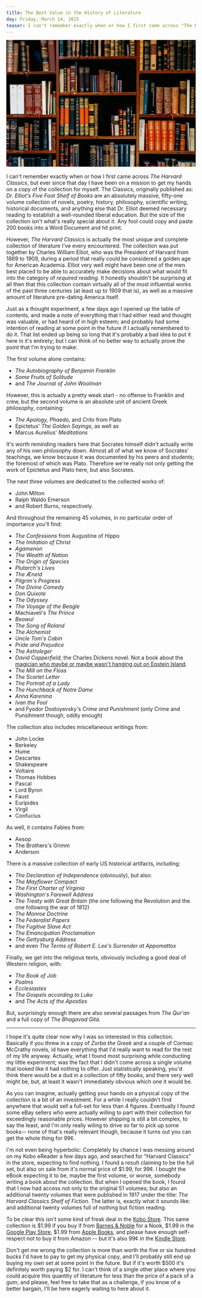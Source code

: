 ```yaml
---
title: The Best Value in the History of Literature
day: Friday, March 14, 2025
teaser: I can't remember exactly when or how I first came across "The Harvard Classics", but ever since that day I have been on a mission to get my hands on a set. The Classics, originally published as "Dr. Elliot's Five Foot Shelf of Books" is an absolutely massive, fifty-one volume collection of novels, poetry, history, philosophy, scientific writing, historical documents, and anything else that Dr. Elliot deemed necessary reading to establish a well-rounded liberal education. But the size of the collection isn't what's really special about it. Any fool could copy and paste some books into one Word Document and hit print.
---
```


<img src="img/2025-03-15.jpg" alt="some library or something">

I can't remember exactly when or how I first came across *The Harvard Classics*, but ever since that day I have been on a mission to get my hands on a copy of the collection for myself. The Classics, originally published as: *Dr. Elliot's Five Foot Shelf of Books* are an absolutely massive, fifty-one volume collection of novels, poetry, history, philosophy, scientific writing, historical documents, and anything else that Dr. Elliot deemed necessary reading to establish a well-rounded liberal education. But the size of the collection isn't what's really special about it. Any fool could copy and paste 200 books into a Word Document and hit print.

However, *The Harvard Classics* is actually the most unique and complete collection of literature I've every encountered. The collection was put together by Charles William Elliot, who was the President of Harvard from 1869 to 1909, during a period that really could be considered a golden age for American Academia. Elliot very well might have been one of the men best placed to be able to accurately make decisions about what would fit into the category of *required reading*. It honestly shouldn't be surprising at all then that this collection contain virtually all of the most influential works of the past three centuries (at least up to 1909 that is), as well as a massive amount of literature pre-dating America itself.

Just as a thought experiment, a few days ago I opened up the table of contents, and made a note of everything that I had either read and thought was valuable, or had heard of in high esteem; and probably had some intention of reading at some point in the future if I actually remembered to do it. That list ended up being so long that it's probably a bad idea to put it here in it's entirety; but I can think of no better way to actually prove the point that I'm trying to make: 

The first volume alone contains: 
* *The Autobiography of Benjamin Franklin*
* *Some Fruits of Solitude* 
* and  *The Journal of John Woolman*

However, this is actually a pretty weak start - no offense to Franklin and crew, but the second volume is an absolute unit of ancient Greek philosophy, containing:

* *The Apology, Phaedo,* and *Crito* from Plato
* Epictetus' *The Golden Sayings*, as well as 
* Marcus Aurelius' *Meditations*

It's worth reminding readers here that Socrates himself didn't actually write any of his own philosophy down. Almost all of what we know of Socrates' teachings, we know because it was documented by his peers and students; the foremost of which was Plato. Therefore we're really not only getting the work of Epictetus and Plato here, but also Socrates.

The next three volumes are dedicated to the collected works of: 
* John Milton
* Ralph Waldo Emerson
* and Robert Burns, respectively.

And throughout the remaining 45 volumes, in no particular order of importance you'll find: 

* *The Confessions* from Augustine of Hippo
* *The Imitation of Christ*
* *Agamenon*
* *The Wealth of Nation*
* *The Origin of Species*
* *Plutarch's Lives*
* *The Æneid*
* *Pilgrim's Progress*
* *The Divine Comedy*
* *Don Quixote*
* *The Odyssey*
* *The Voyage of the Beagle*
* Machiaveli's *The Prince*
* *Beowul*
* *The Song of Roland*
* *The Alchemist*
* *Uncle Tom's Cabin*
* *Pride and Prejudice*
* *The Astroleger*
* *David Copperfield*, the Charles Dickens novel. Not a book about the [magician who maybe or maybe wasn't hanging out on Epstein Island](https://www.businessinsider.com/jeffrey-epstein-victim-named-magician-david-copperfield-unsealed-documents-2024-1?op=1).
* *The Mill on the Floss*
* *The Scarlet Letter*
* *The Portrait of a Lady*
* *The Hunchback of Notre Dame*
* *Anna Karenina*
* *Ivan the Fool*
* and Fyodor Dostoyevsky's *Crime and Punishment* (only Crime and Punsihment though, oddly enough)

The collection also includes miscellaneous writings from: 

* John Locke
* Berkeley 
* Hume
* Descartes
* Shakespeare
* Voltaire
* Thomas Hobbes
* Pascal
* Lord Byron
* Faust
* Euripides
* Virgil
* Confucius

As well, it contains Fables from: 
* Aesop
* The Brothers's Grimm
* Anderson

There is a massive collection of early US historical artifacts, including: 
* *The Declaration of Independence* (obviously), but also: 
* *The Mayflower Compact*
* *The First Charter of Virginia*
* *Washington's Farewell Address*
* *The Treaty with Great Britain* (the one following the Revolution and the one following the war of 1812)
* *The Monroe Doctrine*
* *The Federalist Papers*
* *The Fugitive Slave Act*
* *The Emancipation Proclamation*
* *The Gettysburg Address*
* and even *The Terms of Robert E. Lee's Surrender at Appomattox*

Finally, we get into the religious texts, obviously including a good deal of Western religion, with: 
* *The Book of Job*
* *Psalms*
* *Ecclesiastes*
* *The Gospels according to Luke*
* and *The Acts of the Apostles*

But, surprisingly enough there are also several passages from *The Qur'an* and a full copy of *The Bhagavad Gita*.

---

I hope it's quite clear now why I was so interested in this collection. Basically if you threw in a copy of *Zorba the Greek* and a couple of Cormac McCrathy novels, id have everything that I'd really want to read for the rest of my life anyway. Actually, what I found most surprising while conducting my little experiment; was the fact that I didn't come across a single volume that looked like it had nothing to offer. Just statistically speaking, you'd think there would be a dud in a collection of fifty books, and there very well might be, but, at least it wasn't immediately obvious which one it would be.

As you can imagine, actually getting your hands on a physical copy of the collection is a bit of an investment. For a while I really couldn't find anywhere that would sell a full-set for less than 4 figures. Eventually I found some eBay sellers who were actually willing to part with their collection for exceedingly reasonable prices. However shipping is still a bit complex, to say the least, and I'm only really wiling to drive so far to pick up some books-- none of that's really relevant though, because it turns out you can get the whole thing for 99¢. 

I'm not even being hyperbolic: Completely by chance I was messing around on my Kobo eReader a few days ago, and searched for "Harvard Classics" in the store, expecting to find nothing. I found a result claiming to be the full set, but also on sale from it's normal price of $1.99, for 99¢. I bought the eBook expecting it to be, maybe the first volume, or worse, somebody writing a book about the collection. But when I opened the book, I found that I now had access not only to the original 51 volumes; but also an additional twenty volumes that were published in 1917 under the title: *The Harvard Classics Shelf of Fiction*. The latter is, exactly what it sounds like: and additional twenty volumes full of nothing but fiction reading.

To be clear this isn't some kind of freak deal in the [Kobo Store](https://www.kobo.com/us/en/ebook/the-complete-harvard-classics-2020-edition-all-71-volumes). This same collection is $1.99 if you buy if from [Barnes & Noble](https://www.barnesandnoble.com/w/the-complete-harvard-classics-2024-edition-newly-updated-benjamin-franklin/1144723871?ean=9782377933822) for a Nook, $1.99 in the [Google Play Store](https://play.google.com/store/books/details/The_Complete_Harvard_Classics_ALL_71_Volumes_The_F?id=GrfoDwAAQBAJ&hl=en-US), $1.99 from [Apple Books](https://books.apple.com/us/book/the-harvard-classics-all-284-works-in-71-volumes/id6532577939), and please have enough self-respect not to buy it from Amazon -- but it's also 99¢ in the [Kindle Store](https://www.amazon.com/Complete-Harvard-Classics-2020-Volumes-ebook/dp/B08D97WFS5). 

Don't get me wrong the collection is more than worth the five or six hundred bucks I'd have to pay to get my physical copy, and I'll probably still end up buying my own set at some point in the future. But if it's worth $500 it's definitely worth paying $2 for. I can't think of a single other place where you could acquire this quantity of literature for less than the price of a pack of a gum; and please, feel free to take that as a challenge, if you know of a better bargain, I'll be here eagerly waiting to here about it.
